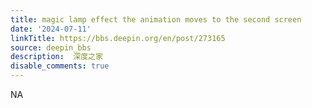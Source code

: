 ```yaml
---
title: magic lamp effect the animation moves to the second screen
date: '2024-07-11'
linkTitle: https://bbs.deepin.org/en/post/273165
source: deepin_bbs
description:  深度之家 
disable_comments: true
---
```

NA
